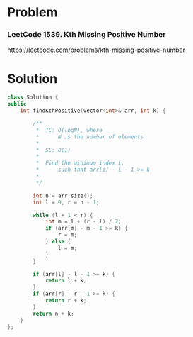
# Problem
### LeetCode 1539. Kth Missing Positive Number
https://leetcode.com/problems/kth-missing-positive-number

# Solution
```c++
class Solution {
public:
    int findKthPositive(vector<int>& arr, int k) {

        /**
         *  TC: O(logN), where
         *      N is the number of elements
         *
         *  SC: O(1)
         *
         *  Find the minimum index i,
         *      such that arr[i] - i - 1 >= k
         *
         */

        int n = arr.size();
        int l = 0, r = n - 1;

        while (l + 1 < r) {
            int m = l + (r - l) / 2;
            if (arr[m] - m - 1 >= k) {
                r = m;
            } else {
                l = m;
            }
        }

        if (arr[l] - l - 1 >= k) {
            return l + k;
        }
        if (arr[r] - r - 1 >= k) {
            return r + k;
        }
        return n + k;
    }
};
```